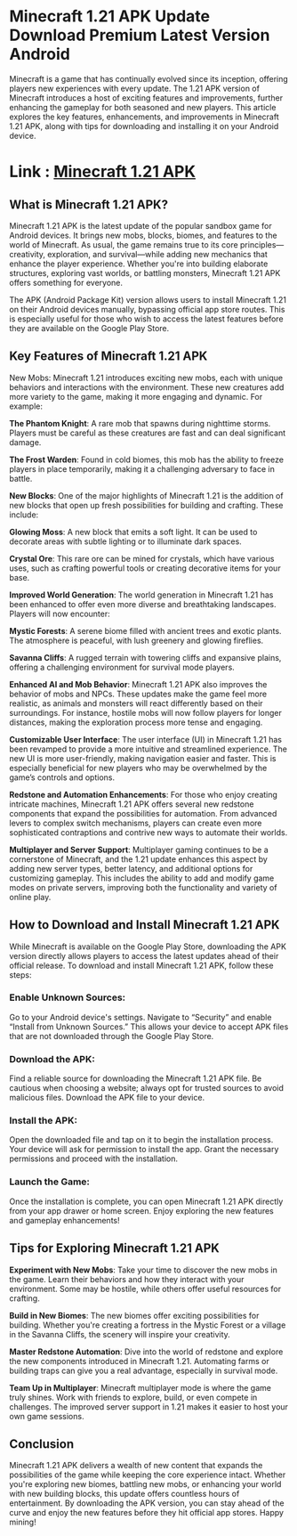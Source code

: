 # Minecraft 1.21 APK Update Download Premium Latest Version Android

Minecraft is a game that has continually evolved since its inception, offering players new experiences with every update. The 1.21 APK version of Minecraft introduces a host of exciting features and improvements, further enhancing the gameplay for both seasoned and new players. This article explores the key features, enhancements, and improvements in Minecraft 1.21 APK, along with tips for downloading and installing it on your Android device.

# Link : [Minecraft 1.21 APK](https://modilimitado.io/en/minecraft-1-21-apk)

## What is Minecraft 1.21 APK?
Minecraft 1.21 APK is the latest update of the popular sandbox game for Android devices. It brings new mobs, blocks, biomes, and features to the world of Minecraft. As usual, the game remains true to its core principles—creativity, exploration, and survival—while adding new mechanics that enhance the player experience. Whether you're into building elaborate structures, exploring vast worlds, or battling monsters, Minecraft 1.21 APK offers something for everyone.

The APK (Android Package Kit) version allows users to install Minecraft 1.21 on their Android devices manually, bypassing official app store routes. This is especially useful for those who wish to access the latest features before they are available on the Google Play Store.

## Key Features of Minecraft 1.21 APK
New Mobs: Minecraft 1.21 introduces exciting new mobs, each with unique behaviors and interactions with the environment. These new creatures add more variety to the game, making it more engaging and dynamic. For example:

**The Phantom Knight**: A rare mob that spawns during nighttime storms. Players must be careful as these creatures are fast and can deal significant damage.

**The Frost Warden**: Found in cold biomes, this mob has the ability to freeze players in place temporarily, making it a challenging adversary to face in battle.

**New Blocks**: One of the major highlights of Minecraft 1.21 is the addition of new blocks that open up fresh possibilities for building and crafting. These include:

**Glowing Moss**: A new block that emits a soft light. It can be used to decorate areas with subtle lighting or to illuminate dark spaces.

**Crystal Ore**: This rare ore can be mined for crystals, which have various uses, such as crafting powerful tools or creating decorative items for your base.

**Improved World Generation**: The world generation in Minecraft 1.21 has been enhanced to offer even more diverse and breathtaking landscapes. Players will now encounter:

**Mystic Forests**: A serene biome filled with ancient trees and exotic plants. The atmosphere is peaceful, with lush greenery and glowing fireflies.

**Savanna Cliffs**: A rugged terrain with towering cliffs and expansive plains, offering a challenging environment for survival mode players.

**Enhanced AI and Mob Behavior**: Minecraft 1.21 APK also improves the behavior of mobs and NPCs. These updates make the game feel more realistic, as animals and monsters will react differently based on their surroundings. For instance, hostile mobs will now follow players for longer distances, making the exploration process more tense and engaging.

**Customizable User Interface**: The user interface (UI) in Minecraft 1.21 has been revamped to provide a more intuitive and streamlined experience. The new UI is more user-friendly, making navigation easier and faster. This is especially beneficial for new players who may be overwhelmed by the game’s controls and options.

**Redstone and Automation Enhancements**: For those who enjoy creating intricate machines, Minecraft 1.21 APK offers several new redstone components that expand the possibilities for automation. From advanced levers to complex switch mechanisms, players can create even more sophisticated contraptions and contrive new ways to automate their worlds.

**Multiplayer and Server Support**: Multiplayer gaming continues to be a cornerstone of Minecraft, and the 1.21 update enhances this aspect by adding new server types, better latency, and additional options for customizing gameplay. This includes the ability to add and modify game modes on private servers, improving both the functionality and variety of online play.

## How to Download and Install Minecraft 1.21 APK
While Minecraft is available on the Google Play Store, downloading the APK version directly allows players to access the latest updates ahead of their official release. To download and install Minecraft 1.21 APK, follow these steps:

### Enable Unknown Sources:

Go to your Android device's settings.
Navigate to “Security” and enable “Install from Unknown Sources.”
This allows your device to accept APK files that are not downloaded through the Google Play Store.

### Download the APK:

Find a reliable source for downloading the Minecraft 1.21 APK file. Be cautious when choosing a website; always opt for trusted sources to avoid malicious files.
Download the APK file to your device.

### Install the APK:

Open the downloaded file and tap on it to begin the installation process.
Your device will ask for permission to install the app. Grant the necessary permissions and proceed with the installation.

### Launch the Game:

Once the installation is complete, you can open Minecraft 1.21 APK directly from your app drawer or home screen.
Enjoy exploring the new features and gameplay enhancements!

## Tips for Exploring Minecraft 1.21 APK

**Experiment with New Mobs**: Take your time to discover the new mobs in the game. Learn their behaviors and how they interact with your environment. Some may be hostile, while others offer useful resources for crafting.

**Build in New Biomes**: The new biomes offer exciting possibilities for building. Whether you're creating a fortress in the Mystic Forest or a village in the Savanna Cliffs, the scenery will inspire your creativity.

**Master Redstone Automation**: Dive into the world of redstone and explore the new components introduced in Minecraft 1.21. Automating farms or building traps can give you a real advantage, especially in survival mode.

**Team Up in Multiplayer**: Minecraft multiplayer mode is where the game truly shines. Work with friends to explore, build, or even compete in challenges. The improved server support in 1.21 makes it easier to host your own game sessions.

## Conclusion
Minecraft 1.21 APK delivers a wealth of new content that expands the possibilities of the game while keeping the core experience intact. Whether you're exploring new biomes, battling new mobs, or enhancing your world with new building blocks, this update offers countless hours of entertainment. By downloading the APK version, you can stay ahead of the curve and enjoy the new features before they hit official app stores. Happy mining!
